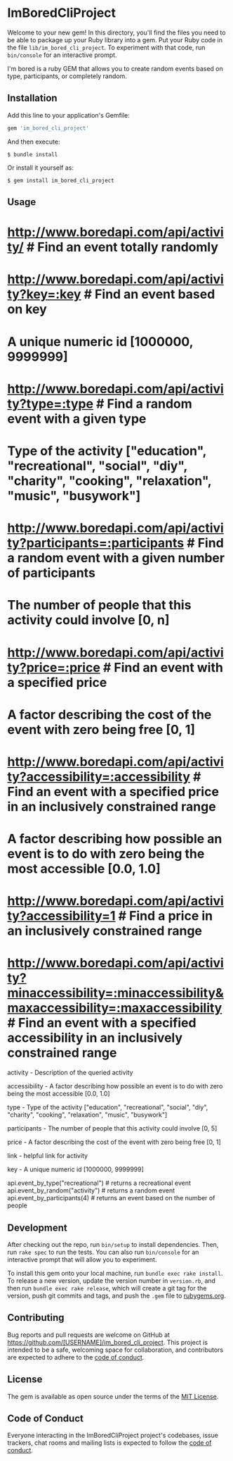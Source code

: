 # ImBoredCliProject

Welcome to your new gem! In this directory, you'll find the files you need to be able to package up your Ruby library into a gem. Put your Ruby code in the file `lib/im_bored_cli_project`. To experiment with that code, run `bin/console` for an interactive prompt.

I'm bored is a ruby GEM that allows you to create random events based on type, participants, or completely random. 

## Installation

Add this line to your application's Gemfile:

```ruby
gem 'im_bored_cli_project'
```

And then execute:

    $ bundle install

Or install it yourself as:

    $ gem install im_bored_cli_project

## Usage

# http://www.boredapi.com/api/activity/ # Find an event totally randomly
# http://www.boredapi.com/api/activity?key=:key # Find an event based on key
# A unique numeric id [1000000, 9999999]
# http://www.boredapi.com/api/activity?type=:type # Find a random event with a given type
# Type of the activity ["education", "recreational", "social", "diy", "charity", "cooking", "relaxation", "music", "busywork"]
# http://www.boredapi.com/api/activity?participants=:participants # Find a random event with a given number of participants
# The number of people that this activity could involve [0, n]
# http://www.boredapi.com/api/activity?price=:price # Find an event with a specified price
# A factor describing the cost of the event with zero being free [0, 1]
# http://www.boredapi.com/api/activity?accessibility=:accessibility # Find an event with a specified price in an inclusively constrained range
# A factor describing how possible an event is to do with zero being the most accessible [0.0, 1.0]
# http://www.boredapi.com/api/activity?accessibility=1 # Find a price in an inclusively constrained range
# http://www.boredapi.com/api/activity?minaccessibility=:minaccessibility&maxaccessibility=:maxaccessibility # Find an event with a specified accessibility in an inclusively constrained range


activity - Description of the queried activity


accessibility - A factor describing how possible an event is to do with zero being the most accessible [0.0, 1.0]

type - Type of the activity ["education", "recreational", "social", "diy", "charity", "cooking", "relaxation", "music", "busywork"]

participants - The number of people that this activity could involve [0, 5]

price - A factor describing the cost of the event with zero being free [0, 1]

link - helpful link for activity 

key - A unique numeric id [1000000, 9999999]

api.event_by_type("recreational") # returns a recreational event 
api.event_by_random("activity") # returns a random event 
api.event_by_participants(4) # returns an event based on the number of people

## Development

After checking out the repo, run `bin/setup` to install dependencies. Then, run `rake spec` to run the tests. You can also run `bin/console` for an interactive prompt that will allow you to experiment.

To install this gem onto your local machine, run `bundle exec rake install`. To release a new version, update the version number in `version.rb`, and then run `bundle exec rake release`, which will create a git tag for the version, push git commits and tags, and push the `.gem` file to [rubygems.org](https://rubygems.org).

## Contributing

Bug reports and pull requests are welcome on GitHub at https://github.com/[USERNAME]/im_bored_cli_project. This project is intended to be a safe, welcoming space for collaboration, and contributors are expected to adhere to the [code of conduct](https://github.com/[USERNAME]/im_bored_cli_project/blob/master/CODE_OF_CONDUCT.md).


## License

The gem is available as open source under the terms of the [MIT License](https://opensource.org/licenses/MIT).

## Code of Conduct

Everyone interacting in the ImBoredCliProject project's codebases, issue trackers, chat rooms and mailing lists is expected to follow the [code of conduct](https://github.com/[USERNAME]/im_bored_cli_project/blob/master/CODE_OF_CONDUCT.md).
